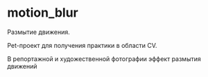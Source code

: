 # motion_blur

Размытие движения.

Pet-проект для получения практики в области CV.


В репортажной и художественной фотографии эффект размытия движений 